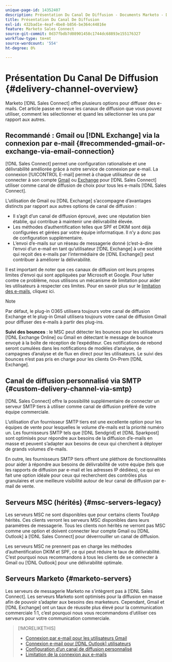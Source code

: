 ```yaml
---
unique-page-id: 14352407
description: Présentation Du Canal De Diffusion - Documents Marketo - Documentation Du Produit
title: Présentation Du Canal De Diffusion
exl-id: 432bad1e-4eaf-4be8-b856-be364c44816e
feature: Marketo Sales Connect
source-git-commit: 0d37fbdb7d08901458c1744dc68893e155176327
workflow-type: tm+mt
source-wordcount: '554'
ht-degree: 0%

---
```


# Présentation Du Canal De Diffusion {#delivery-channel-overview}

Marketo [!DNL Sales Connect] offre plusieurs options pour diffuser des e-mails. Cet article passe en revue les canaux de diffusion que vous pouvez utiliser, comment les sélectionner et quand les sélectionner les uns par rapport aux autres.

## Recommandé : Gmail ou [!DNL Exchange] via la connexion par e-mail {#recommended-gmail-or-exchange-via-email-connection}

[!DNL Sales Connect] permet une configuration rationalisée et une délivrabilité améliorée grâce à notre service de connexion par e-mail. La connexion [!UICONTROL E-mail] permet à chaque utilisateur de se connecter à son compte [Gmail](/help/marketo/product-docs/marketo-sales-connect/email-plugins/gmail/email-connection-for-gmail-users.md) ou [Exchange](/help/marketo/product-docs/marketo-sales-connect/email-plugins/msc-for-outlook/email-connection-for-outlook-users.md) pour [!DNL Sales Connect] utiliser comme canal de diffusion de choix pour tous les e-mails [!DNL Sales Connect].

L’utilisation de Gmail ou [!DNL Exchange] s’accompagne d’avantages distincts par rapport aux autres options de canal de diffusion :

* Il s’agit d’un canal de diffusion éprouvé, avec une réputation bien établie, qui contribue à maintenir une délivrabilité élevée.
* Les méthodes d’authentification telles que SPF et DKIM sont déjà configurées et gérées par votre équipe informatique. Il n’y a donc pas de configuration supplémentaire.
* L’envoi d’e-mails sur un réseau de messagerie donné (c’est-à-dire l’envoi d’un e-mail en tant qu’utilisateur [!DNL Exchange] à une société qui reçoit des e-mails par l’intermédiaire de [!DNL Exchange]) peut contribuer à améliorer la délivrabilité.

Il est important de noter que ces canaux de diffusion ont leurs propres limites d’envoi qui sont appliquées par Microsoft et Google. Pour lutter contre ce problème, nous utilisons un mécanisme de limitation pour aider les utilisateurs à respecter ces limites. Pour en savoir plus sur le [limitation des e-mails](/help/marketo/product-docs/marketo-sales-connect/email/email-delivery/email-connection-throttling.md), cliquez ici.

>[!NOTE]
>
>Par défaut, le plug-in O365 utilisera toujours votre canal de diffusion Exchange et le plug-in Gmail utilisera toujours votre canal de diffusion Gmail pour diffuser des e-mails à partir des plug-ins.

**Suivi des bounces** : le MSC peut détecter les bounces pour les utilisateurs [!DNL Exchange Online] ou Gmail en détectant le message de bounce envoyé à la boîte de réception de l’expéditeur. Ces notifications de rebond seront cumulées dans les notifications de modèles d’analyse, de campagnes d’analyse et de flux en direct pour les utilisateurs. Le suivi des bounces n’est pas pris en charge pour les clients On-Prem [!DNL Exchange].

## Canal de diffusion personnalisé via SMTP {#custom-delivery-channel-via-smtp}

[!DNL Sales Connect] offre la possibilité supplémentaire de connecter un serveur SMTP tiers à utiliser comme canal de diffusion préféré de votre équipe commerciale.

L’utilisation d’un fournisseur SMTP tiers est une excellente option pour les équipes de vente pour lesquelles le volume d’e-mails est la priorité numéro un. Les fournisseurs SMTP tels que [!DNL Sendgrid] et [!DNL Sparkpost] sont optimisés pour répondre aux besoins de la diffusion d’e-mails en masse et peuvent s’adapter aux besoins de ceux qui cherchent à déployer de grands volumes d’e-mails.

En outre, les fournisseurs SMTP tiers offrent une pléthore de fonctionnalités pour aider à répondre aux besoins de délivrabilité de votre équipe (tels que les rapports de diffusion par e-mail et les adresses IP dédiées), ce qui en fait une option idéale pour ceux qui recherchent des contrôles plus granulaires et une meilleure visibilité autour de leur canal de diffusion par e-mail de vente.

## Serveurs MSC (hérités) {#msc-servers-legacy}

Les serveurs MSC ne sont disponibles que pour certains clients ToutApp hérités. Ces clients verront les serveurs MSC disponibles dans leurs paramètres de messagerie. Tous les clients non hérités ne verront pas MSC comme une option et doivent connecter leur compte Gmail ou [!DNL Outlook] à [!DNL Sales Connect] pour déverrouiller un canal de diffusion.

Les serveurs MSC ne prennent pas en charge les méthodes d’authentification DKIM et SPF, ce qui peut réduire le taux de délivrabilité. C’est pourquoi nous recommandons à tous les clients de se connecter à Gmail ou [!DNL Outlook] pour une délivrabilité optimale.

## Serveurs Marketo {#marketo-servers}

Les serveurs de messagerie Marketo ne s’intègrent pas à [!DNL Sales Connect]. Les serveurs Marketo sont optimisés pour la diffusion en masse afin de pouvoir s’adapter aux besoins des marketeurs. Cependant, Gmail et [!DNL Exchange] ont un taux de réussite plus élevé pour la communication commerciale 1:1, c’est pourquoi nous vous recommandons d’utiliser ces serveurs pour votre communication commerciale.

>[!MORELIKETHIS]
>
>* [Connexion par e-mail pour les utilisateurs Gmail](/help/marketo/product-docs/marketo-sales-connect/email-plugins/gmail/email-connection-for-gmail-users.md)
>* [Connexion e-mail pour [!DNL Outlook] utilisateurs](/help/marketo/product-docs/marketo-sales-connect/email-plugins/msc-for-outlook/email-connection-for-outlook-users.md)
>* [Configuration d’un canal de diffusion personnalisé](/help/marketo/product-docs/marketo-sales-connect/email/email-delivery/setting-up-a-custom-delivery-channel.md)
>* [Limitation de la connexion aux e-mails](/help/marketo/product-docs/marketo-sales-connect/email/email-delivery/email-connection-throttling.md)
